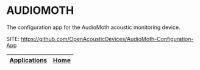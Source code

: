 # AUDIOMOTH
 
 The configuration app for the AudioMoth acoustic monitoring device.
 
 SITE: https://github.com/OpenAcousticDevices/AudioMoth-Configuration-App

 | [Applications](https://portable-linux-apps.github.io/apps.html) | [Home](https://portable-linux-apps.github.io)
 | --- | --- |
